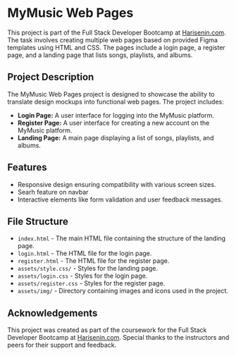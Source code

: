 # MyMusic Web Pages

This project is part of the Full Stack Developer Bootcamp at [Harisenin.com](https://www.harisenin.com). The task involves creating multiple web pages based on provided Figma templates using HTML and CSS. The pages include a login page, a register page, and a landing page that lists songs, playlists, and albums.

## Project Description

The MyMusic Web Pages project is designed to showcase the ability to translate design mockups into functional web pages. The project includes:

- **Login Page:** A user interface for logging into the MyMusic platform.
- **Register Page:** A user interface for creating a new account on the MyMusic platform.
- **Landing Page:** A main page displaying a list of songs, playlists, and albums.

## Features

- Responsive design ensuring compatibility with various screen sizes.
- Searh feature on navbar
- Interactive elements like form validation and user feedback messages.

## File Structure

- `index.html` - The main HTML file containing the structure of the landing page.
- `login.html` - The HTML file for the login page.
- `register.html` - The HTML file for the register page.
- `assets/style.css/` - Styles for the landing page.
- `assets/login.css` - Styles for the login page.
- `assets/register.css` - Styles for the register page.
- `assets/img/` - Directory containing images and icons used in the project.

## Acknowledgements

This project was created as part of the coursework for the Full Stack Developer Bootcamp at [Harisenin.com](https://www.harisenin.com). Special thanks to the instructors and peers for their support and feedback.

